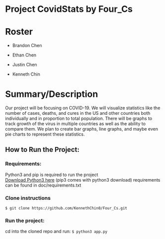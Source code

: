 # Project CovidStats by Four_Cs

# Roster
* Brandon Chen

* Ethan Chen

* Justin Chen

* Kenneth Chin

# Summary/Description
Our project will be focusing on COVID-19. We will visualize statistics like the number of cases, deaths, and cures in the US and other countries both individually and in proportion to total population. There will be graphs to track growth of the virus in multiple countries as well as the ability to compare them. We plan to create bar graphs, line graphs, and maybe even pie charts to represent these statistics.

## How to Run the Project:  
### Requirements:
Python3 and pip is required to run the project  
[Download Python3 here](https://www.python.org/downloads/) (pip3 comes with python3 download)
requirements can be found in doc/requirements.txt

### Clone instructions
`$ git clone https://github.com/KennethChin0/Four_Cs.git`  
 
### Run the project:
cd into the cloned repo and run:
`$ python3 app.py`  
